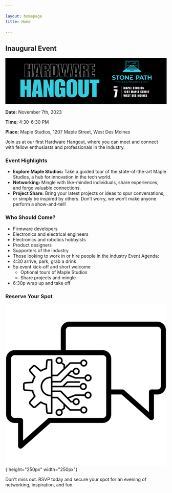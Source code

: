 ```yaml
---

layout: homepage
title: Home

---
```


## Inaugural Event

![Banner](assets/images/banner_hardware_hangout_2023_11.png)

**Date:**  November 7th, 2023

**Time:**  4:30-6:30 PM

**Place:** Maple Studios, 1207 Maple Street, West Des Moines

Join us at our first Hardware Hangout, where you can meet and connect with fellow enthusiasts and professionals in the industry.

### Event Highlights

- **Explore Maple Studios:** Take a guided tour of the state-of-the-art Maple Studios, a hub for innovation in the tech world.
- **Networking:** Mingle with like-minded individuals, share experiences, and forge valuable connections.
- **Project Share:** Bring your latest projects or ideas to spur conversations, or simply be inspired by others. Don’t worry, we won’t make anyone perform a show-and-tell!

### Who Should Come?

- Firmware developers
- Electronics and electrical engineers
- Electronics and robotics hobbyists
- Product designers
- Supporters of the industry
- Those looking to work in or hire people in the industry
Event Agenda:
- 4:30 arrive, park, grab a drink
- 5p event kick-off and short welcome
  - Optional tours of Maple Studios
  - Share projects and mingle
- 6:30p wrap up and take off

### Reserve Your Spot

![Icon](assets/images/icon_hardware_hangout.png){:height="250px" width="250px"}

Don't miss out. RSVP today and secure your spot for an evening of networking, inspiration, and fun.

<script>
(function(t,e,s,n){var o,a,c;t.SMCX=t.SMCX||[],e.getElementById(n)||(o=e.getElementsByTagName(s),a=o[o.length-1],c=e.createElement(s),c.type="text/javascript",c.async=!0,c.id=n,c.src="https://widget.surveymonkey.com/collect/website/js/tRaiETqnLgj758hTBazgd0bbHJrXMiAlRyxZxyc2yGbD_2B_2FUZCW8IVgc_2FaDfh72UU.js",a.parentNode.insertBefore(c,a))})(window,document,"script","smcx-sdk");</script>
